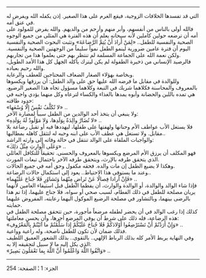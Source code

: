 ------------------------------------------------------------------------

التي قد تفسدها الخلافات الزوجية، فيقع الغرم على هذا الصغير. إذن يكفله
الله ويفرض له في عنق أمه.  
فالله أولى بالناس من أنفسهم، وأبر منهم وأرحم من والديهم. والله يفرض
للمولود على أمه أن ترضعه حولين كاملين لأنه سبحانه يعلم أن هذه الفترة هي
المثلى من جميع الوجوه الصحية والنفسية للطفل.. «لِمَنْ أَرادَ أَنْ يُتِمَّ الرَّضاعَةَ»
وتثبت البحوث الصحية والنفسية اليوم أن فترة عامين ضرورية لينمو الطفل نمواً
سليماً من الوجهتين الصحية والنفسية. ولكن نعمة الله على الجماعة المسلمة لم
تنتظر بهم حتى يعلموا هذا من تجاربهم.  
فالرصيد الإنساني من ذخيرة الطفولة لم يكن ليترك يأكله الجهل كل هذا الأمد
الطويل، والله رحيم بعباده.  
وبخاصة بهؤلاء الصغار الضعاف المحتاجين للعطف والرعاية.  
وللوالدة في مقابل ما فرضه الله عليها حق على والد الطفل: أن يرزقها
ويكسوها بالمعروف والمحاسنة فكلاهما شريك في التبعة وكلاهما مسؤول تجاه هذا
الصغير الرضيع، هي تمده باللبن والحضانة وأبوه يمدها بالغذاء والكساء
لترعاه وكل منهما يؤدي واجبه في حدود طاقته:  
«لا تُكَلَّفُ نَفْسٌ إِلَّا وُسْعَها» ..  
ولا ينبغي أن يتخذ أحد الوالدين من الطفل سبباً لمضارة الآخر:  
«لا تُضَارَّ والِدَةٌ بِوَلَدِها، وَلا مَوْلُودٌ لَهُ بِوَلَدِهِ» ..  
فلا يستغل الأب عواطف الأم وحنانها ولهفتها على طفلها، ليهددها فيه أو تقبل
رضاعة بلا مقابل. ولا تستغل هي عطف الأب على ابنه وحبه له لتثقل كاهله
بمطالبها..  
والواجبات الملقاة على الوالد تنتقل في حالة وفاته إلى وارثه الراشد:  
«وَعَلَى الْوارِثِ مِثْلُ ذلِكَ» ..  
فهو المكلف أن يرزق الأم المرضع ويكسوها بالمعروف والحسنى. تحقيقاً للتكافل
العائلي الذي يتحقق طرفه بالإرث، ويتحقق طرفه الآخر باحتمال تبعات
المورث.  
وهكذا لا يضيع الطفل إن مات والده. فحقه مكفول وحق أمه في جميع الحالات.  
وعند ما يستوفى هذا الاحتياط.. يعود إلى استكمال حالات الرضاعة..  
«فَإِنْ أَرادا فِصالًا عَنْ تَراضٍ مِنْهُما وَتَشاوُرٍ فَلا جُناحَ عَلَيْهِما» ..  
فإذا شاء الوالد والوالدة، أو الوالدة والوارث، أن يفطما الطفل قبل استيفاء
العامين لأنهما يريان مصلحة للطفل في ذلك الفطام، لسبب صحي أو سواه، فلا
جناح عليهما، إذا تم هذا بالرضى بينهما، وبالتشاور في مصلحة الرضيع الموكول
اليهما رعايته، المفروض عليهما حمايته.  
كذلك إذا رغب الوالد في أن يحضر لطفله مرضعاً مأجورة، حين تتحقق مصلحة الطفل
في هذه الرضاعة، فله ذلك على شرط أن يوفي المرضع أجرها، وأن يحسن
معاملتها:  
«وَإِنْ أَرَدْتُمْ أَنْ تَسْتَرْضِعُوا أَوْلادَكُمْ فَلا جُناحَ عَلَيْكُمْ إِذا سَلَّمْتُمْ ما آتَيْتُمْ
بِالْمَعْرُوفِ» ..  
فذلك ضمان لأن تكون للطفل ناصحة، وله راعية وواعية.  
وفي النهاية يربط الأمر كله بذلك الرباط الإلهي.. بالتقوى.. بذلك الشعور
العميق اللطيف الذي يكل إليه ما لا سبيل لتحقيقه إلا به:  
«وَاتَّقُوا اللَّهَ وَاعْلَمُوا أَنَّ اللَّهَ بِما تَعْمَلُونَ بَصِيرٌ» ..

------------------------------------------------------------------------

الجزء: 1 ¦ الصفحة: 254
